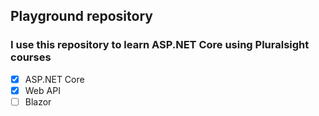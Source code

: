 ## Playground repository
### I use this repository to learn ASP.NET Core using Pluralsight courses

- [x] ASP.NET Core
- [x] Web API
- [ ] Blazor